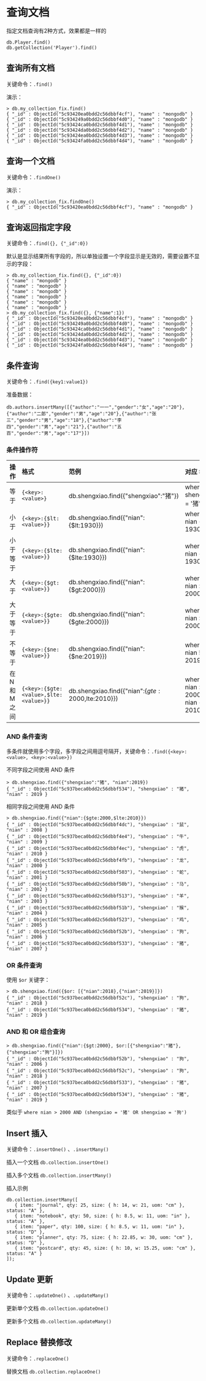 # 查询文档

指定文档查询有2种方式，效果都是一样的
```
db.Player.find()
db.getCollection('Player').find()
```

## 查询所有文档

关键命令：`.find()`

演示：
```
> db.my_collection_fix.find()
{ "_id" : ObjectId("5c93420ea0bdd2c56dbbf4cf"), "name" : "mongodb" }
{ "_id" : ObjectId("5c934249a0bdd2c56dbbf4d0"), "name" : "mongodb" }
{ "_id" : ObjectId("5c93424ca0bdd2c56dbbf4d1"), "name" : "mongodb" }
{ "_id" : ObjectId("5c93424da0bdd2c56dbbf4d2"), "name" : "mongodb" }
{ "_id" : ObjectId("5c93424ea0bdd2c56dbbf4d3"), "name" : "mongodb" }
{ "_id" : ObjectId("5c93424fa0bdd2c56dbbf4d4"), "name" : "mongodb" }
```

## 查询一个文档

关键命令：`.findOne()`

演示：
```
> db.my_collection_fix.findOne()
{ "_id" : ObjectId("5c93420ea0bdd2c56dbbf4cf"), "name" : "mongodb" }
```

## 查询返回指定字段

关键命令：`.find({}, {"_id":0})`

默认是显示结果所有字段的，所以单独设置一个字段显示是无效的，需要设置不显示的字段：
```
> db.my_collection_fix.find({}, {"_id":0})
{ "name" : "mongodb" }
{ "name" : "mongodb" }
{ "name" : "mongodb" }
{ "name" : "mongodb" }
{ "name" : "mongodb" }
{ "name" : "mongodb" }
> db.my_collection_fix.find({}, {"name":1})
{ "_id" : ObjectId("5c93420ea0bdd2c56dbbf4cf"), "name" : "mongodb" }
{ "_id" : ObjectId("5c934249a0bdd2c56dbbf4d0"), "name" : "mongodb" }
{ "_id" : ObjectId("5c93424ca0bdd2c56dbbf4d1"), "name" : "mongodb" }
{ "_id" : ObjectId("5c93424da0bdd2c56dbbf4d2"), "name" : "mongodb" }
{ "_id" : ObjectId("5c93424ea0bdd2c56dbbf4d3"), "name" : "mongodb" }
{ "_id" : ObjectId("5c93424fa0bdd2c56dbbf4d4"), "name" : "mongodb" }
```

## 条件查询

关键命令：`.find({key1:value1})`

准备数据：
```
db.authors.insertMany([{"author":"一一","gender":"女","age":"20"},{"author":"二郎","gender":"男","age":"20"},{"author":"张三","gender":"男","age":"18"},{"author":"李四","gender":"男","age":"21"},{"author":"五百","gender":"男","age":"17"}])
```

### 条件操作符

| 操作 | 格式 | 范例 | 对应 SQL |
| :---- | :-- | :-- | :-- |
| 等于 | `{<key>:<value>}` | db.shengxiao.find({"shengxiao":"猪"}) | where shengxiao = '猪' |
| 小于 | `{<key>:{$lt:<value>}}` | db.shengxiao.find({"nian":{$lt:1930}}) | where nian < 1930 |
| 小于等于 | `{<key>:{$lte:<value>}}` | db.shengxiao.find({"nian":{$lte:1930}}) | where nian <= 1930 |
| 大于 | `{<key>:{$gt:<value>}}` | db.shengxiao.find({"nian":{$gt:2000}}) | where nian > 2000 |
| 大于等于 | `{<key>:{$gte:<value>}}` | db.shengxiao.find({"nian":{$gte:2000}}) | where nian >= 2000 |
| 不等于 | `{<key>:{$ne:<value>}}` | db.shengxiao.find({"nian":{$ne:2019}}) | where nian != 2019 |
| 在N和M之间 | `{<key>:{$gte:<value>,$lte:<value>}}` | db.shengxiao.find({"nian":{$gte:2000,$lte:2010}}) | where nian >= 2000 and nian <= 2010> |

### AND 条件查询

多条件就使用多个字段，多字段之间用逗号隔开，关键命令：`.find({<key>:<value>, <key>:<value>})`

不同字段之间使用 AND 条件
```
> db.shengxiao.find({"shengxiao":"猪", "nian":2019})
{ "_id" : ObjectId("5c937beca0bdd2c56dbbf534"), "shengxiao" : "猪", "nian" : 2019 }
```

相同字段之间使用 AND 条件
```
> db.shengxiao.find({"nian":{$gte:2000,$lte:2010}})
{ "_id" : ObjectId("5c937beca0bdd2c56dbbf4dc"), "shengxiao" : "鼠", "nian" : 2008 }
{ "_id" : ObjectId("5c937beca0bdd2c56dbbf4e4"), "shengxiao" : "牛", "nian" : 2009 }
{ "_id" : ObjectId("5c937beca0bdd2c56dbbf4ec"), "shengxiao" : "虎", "nian" : 2010 }
{ "_id" : ObjectId("5c937beca0bdd2c56dbbf4fb"), "shengxiao" : "龙", "nian" : 2000 }
{ "_id" : ObjectId("5c937beca0bdd2c56dbbf503"), "shengxiao" : "蛇", "nian" : 2001 }
{ "_id" : ObjectId("5c937beca0bdd2c56dbbf50b"), "shengxiao" : "马", "nian" : 2002 }
{ "_id" : ObjectId("5c937beca0bdd2c56dbbf513"), "shengxiao" : "羊", "nian" : 2003 }
{ "_id" : ObjectId("5c937beca0bdd2c56dbbf51b"), "shengxiao" : "猴", "nian" : 2004 }
{ "_id" : ObjectId("5c937beca0bdd2c56dbbf523"), "shengxiao" : "鸡", "nian" : 2005 }
{ "_id" : ObjectId("5c937beca0bdd2c56dbbf52b"), "shengxiao" : "狗", "nian" : 2006 }
{ "_id" : ObjectId("5c937beca0bdd2c56dbbf533"), "shengxiao" : "猪", "nian" : 2007 }
```

### OR 条件查询

使用 `$or` 关键字：
```
> db.shengxiao.find({$or: [{"nian":2018},{"nian":2019}]})
{ "_id" : ObjectId("5c937beca0bdd2c56dbbf52c"), "shengxiao" : "狗", "nian" : 2018 }
{ "_id" : ObjectId("5c937beca0bdd2c56dbbf534"), "shengxiao" : "猪", "nian" : 2019 }
```

### AND 和 OR 组合查询

```
> db.shengxiao.find({"nian":{$gt:2000}, $or:[{"shengxiao":"猪"},{"shengxiao":"狗"}]})
{ "_id" : ObjectId("5c937beca0bdd2c56dbbf52b"), "shengxiao" : "狗", "nian" : 2006 }
{ "_id" : ObjectId("5c937beca0bdd2c56dbbf52c"), "shengxiao" : "狗", "nian" : 2018 }
{ "_id" : ObjectId("5c937beca0bdd2c56dbbf533"), "shengxiao" : "猪", "nian" : 2007 }
{ "_id" : ObjectId("5c937beca0bdd2c56dbbf534"), "shengxiao" : "猪", "nian" : 2019 }

```
类似于 `where nian > 2000 AND (shengxiao = '猪' OR shengxiao = '狗')`




























## Insert 插入

关键命令：`.insertOne()` 、`.insertMany()`

插入一个文档 `db.collection.insertOne()`

插入多个文档 `db.collection.insertMany()`

插入示例
```shell
db.collection.insertMany([
   { item: "journal", qty: 25, size: { h: 14, w: 21, uom: "cm" }, status: "A" },
   { item: "notebook", qty: 50, size: { h: 8.5, w: 11, uom: "in" }, status: "A" },
   { item: "paper", qty: 100, size: { h: 8.5, w: 11, uom: "in" }, status: "D" },
   { item: "planner", qty: 75, size: { h: 22.85, w: 30, uom: "cm" }, status: "D" },
   { item: "postcard", qty: 45, size: { h: 10, w: 15.25, uom: "cm" }, status: "A" }
]);
```

## Update 更新

关键命令：`.updateOne()` 、`.updateMany()`

更新单个文档 `db.collection.updateOne()`

更新多个文档 `db.collection.updateMany()`

## Replace 替换修改

关键命令：`.replaceOne()`

替换文档 `db.collection.replaceOne()`

